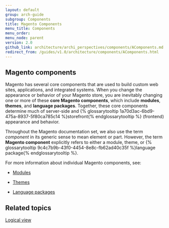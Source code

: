 ```yaml
---
layout: default
group: arch-guide
subgroup: Components
title: Magento Components
menu_title: Components
menu_order:
menu_node: parent
version: 2.0
github_link: architecture/archi_perspectives/components/AComponents.md
redirect_from: /guides/v1.0/architecture/components/AComponents.html
---
```


## Magento components

Magento has several core components that are used to build custom web sites, applications, and integrated systems. When you change the appearance or behavior of your Magento store, you are inevitably changing one or more of these <b>core Magento components</b>, which include <b>modules</b>, <b>themes</b>, and <b>language packages</b>. Together, these core components determine much of server-side and {% glossarytooltip 1a70d3ac-6bd9-475a-8937-5f80ca785c14 %}storefront{% endglossarytooltip %} (frontend) appearance and behavior.

<div class="bs-callout bs-callout-info" id="info">
  <p>Throughout the Magento documentation set, we also use the term <i>component</i> in its generic sense to mean element or part. However, the term <b>Magento component</b> explicitly refers to either a module, theme, or {% glossarytooltip 9c4c7b9b-43f0-4454-8e8c-fb62ad40c35f %}language package{% endglossarytooltip %}.</p>
</div>

For more information about individual Magento components, see:

* <a href="{{ page.baseurl }}architecture/archi_perspectives/components/modules/mod_intro.html">Modules</a>

* <a href="{{ page.baseurl }}architecture/archi_perspectives/components/arch_themes.html">Themes</a>

* <a href="{{ page.baseurl }}architecture/archi_perspectives/components/arch_translations.html">Language packages</a>

## Related topics

<a href="{{ page.baseurl }}architecture/archi_perspectives/LogicalView_intro.html">Logical view</a>
